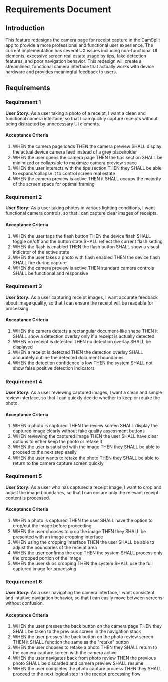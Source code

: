 # Requirements Document

## Introduction

This feature redesigns the camera page for receipt capture in the CamSplit app to provide a more professional and functional user experience. The current implementation has several UX issues including non-functional UI elements, excessive screen real estate usage by tips, fake detection features, and poor navigation behavior. This redesign will create a streamlined, functional camera interface that actually works with device hardware and provides meaningful feedback to users.

## Requirements

### Requirement 1

**User Story:** As a user taking a photo of a receipt, I want a clean and functional camera interface, so that I can quickly capture receipts without being distracted by unnecessary UI elements.

#### Acceptance Criteria

1. WHEN the camera page loads THEN the camera preview SHALL display the actual device camera feed instead of a grey placeholder
2. WHEN the user opens the camera page THEN the tips section SHALL be minimized or collapsible to maximize camera preview space
3. WHEN the user interacts with the tips section THEN they SHALL be able to expand/collapse it to control screen real estate
4. WHEN the camera preview is active THEN it SHALL occupy the majority of the screen space for optimal framing

### Requirement 2

**User Story:** As a user taking photos in various lighting conditions, I want functional camera controls, so that I can capture clear images of receipts.

#### Acceptance Criteria

1. WHEN the user taps the flash button THEN the device flash SHALL toggle on/off and the button state SHALL reflect the current flash setting
2. WHEN the flash is enabled THEN the flash button SHALL show a visual indicator of the active state
3. WHEN the user takes a photo with flash enabled THEN the device flash SHALL fire during capture
4. WHEN the camera preview is active THEN standard camera controls SHALL be functional and responsive

### Requirement 3

**User Story:** As a user capturing receipt images, I want accurate feedback about image quality, so that I can ensure the receipt will be readable for processing.

#### Acceptance Criteria

1. WHEN the camera detects a rectangular document-like shape THEN it SHALL show a detection overlay only if a receipt is actually detected
2. WHEN no receipt is detected THEN no detection overlay SHALL be displayed
3. WHEN a receipt is detected THEN the detection overlay SHALL accurately outline the detected document boundaries
4. WHEN the detection confidence is low THEN the system SHALL not show false positive detection indicators

### Requirement 4

**User Story:** As a user reviewing captured images, I want a clean and simple review interface, so that I can quickly decide whether to keep or retake the photo.

#### Acceptance Criteria

1. WHEN a photo is captured THEN the review screen SHALL display the captured image clearly without fake quality assessment buttons
2. WHEN reviewing the captured image THEN the user SHALL have clear options to either keep the photo or retake it
3. WHEN the user is satisfied with the image THEN they SHALL be able to proceed to the next step easily
4. WHEN the user wants to retake the photo THEN they SHALL be able to return to the camera capture screen quickly

### Requirement 5

**User Story:** As a user who has captured a receipt image, I want to crop and adjust the image boundaries, so that I can ensure only the relevant receipt content is processed.

#### Acceptance Criteria

1. WHEN a photo is captured THEN the user SHALL have the option to crop/cut the image before proceeding
2. WHEN the user chooses to crop the image THEN they SHALL be presented with an image cropping interface
3. WHEN using the cropping interface THEN the user SHALL be able to adjust the boundaries of the receipt area
4. WHEN the user confirms the crop THEN the system SHALL process only the cropped portion of the image
5. WHEN the user skips cropping THEN the system SHALL use the full captured image for processing

### Requirement 6

**User Story:** As a user navigating the camera interface, I want consistent and intuitive navigation behavior, so that I can easily move between screens without confusion.

#### Acceptance Criteria

1. WHEN the user presses the back button on the camera page THEN they SHALL be taken to the previous screen in the navigation stack
2. WHEN the user presses the back button on the photo review screen THEN it SHALL function the same as the "retake" button
3. WHEN the user chooses to retake a photo THEN they SHALL return to the camera capture screen with the camera active
4. WHEN the user navigates back from photo review THEN the previous photo SHALL be discarded and camera preview SHALL resume
5. WHEN the user completes the photo capture process THEN they SHALL proceed to the next logical step in the receipt processing flow